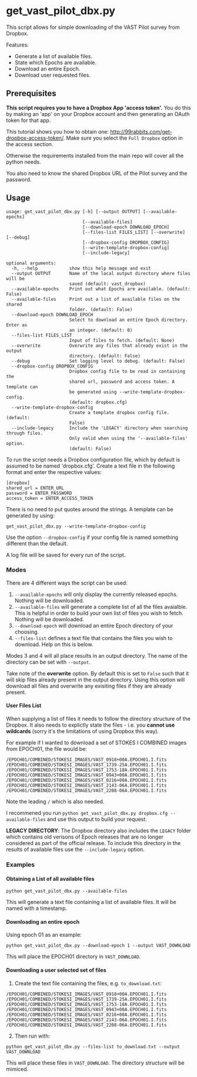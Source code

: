 # get\_vast\_pilot\_dbx.py

This script allows for simple downloading of the VAST Pilot survey from Dropbox.

Features:
* Generate a list of available files.
* State which Epochs are available.
* Download an entire Epoch.
* Download user requested files.

## Prerequisites

**This script requires you to have a Dropbox App 'access token'.** You do this by making an 'app' on your Dropbox account and then generating an OAuth token for that app.

This tutorial shows you how to obtain one: http://99rabbits.com/get-dropbox-access-token/. Make sure you select the `Full Dropbox` option in the access section.

Otherwise the requirements installed from the main repo will cover all the python needs.

You also need to know the shared Dropbox URL of the Pilot survey and the password.

## Usage
```
usage: get_vast_pilot_dbx.py [-h] [--output OUTPUT] [--available-epochs]
                             [--available-files]
                             [--download-epoch DOWNLOAD_EPOCH]
                             [--files-list FILES_LIST] [--overwrite] [--debug]
                             [--dropbox-config DROPBOX_CONFIG]
                             [--write-template-dropbox-config]
                             [--include-legacy]

optional arguments:
  -h, --help            show this help message and exit
  --output OUTPUT       Name of the local output directory where files will be
                        saved (default: vast_dropbox)
  --available-epochs    Print out what Epochs are available. (default: False)
  --available-files     Print out a list of available files on the shared
                        folder. (default: False)
  --download-epoch DOWNLOAD_EPOCH
                        Select to download an entire Epoch directory. Enter as
                        an integer. (default: 0)
  --files-list FILES_LIST
                        Input of files to fetch. (default: None)
  --overwrite           Overwrite any files that already exist in the output
                        directory. (default: False)
  --debug               Set logging level to debug. (default: False)
  --dropbox-config DROPBOX_CONFIG
                        Dropbox config file to be read in containing the
                        shared url, password and access token. A template can
                        be generated using --write-template-dropbox-config.
                        (default: dropbox.cfg)
  --write-template-dropbox-config
                        Create a template dropbox config file. (default:
                        False)
  --include-legacy      Include the 'LEGACY' directory when searching through files.
                        Only valid when using the '--available-files' option.
                        (default: False)

```

To run the script needs a Dropbox configuration file, which by default is assumed to be named 'dropbox.cfg'. Create a text file in the following format and enter the respective values:
```
[dropbox]
shared_url = ENTER_URL
password = ENTER_PASSWORD
access_token = ENTER_ACCESS_TOKEN
```
There is no need to put quotes around the strings. A template can be generated by using:
```
get_vast_pilot_dbx.py --write-template-dropbox-config
```
Use the option `--dropbox-config` if your config file is named something different than the default.

A log file will be saved for every run of the script.

### Modes

There are 4 different ways the script can be used:

1. `--available-epochs` will only display the currently released epochs. Nothing will be downloaded.
2. `--available-files` will generate a complete list of all the files avaialble. This is helpful in order to build your own list of files you wish to fetch. Nothing will be downloaded.
3. `--download-epoch` will download an entire Epoch directory of your choosing.
4. `--files-list` defines a text file that contains the files you wish to download. Help on this is below.

Modes 3 and 4 will all place results in an output directory. The name of the directory can be set with `--output`.

Take note of the **overwrite** option. By default this is set to `False` such that it will skip files already present in the output directory. Using this option will download all files and overwrite any exisiting files if they are already present.

#### User Files List
When supplying a list of files it needs to follow the directory structure of the Dropbox. It also needs to explictly state the files - i.e. you **cannot use wildcards** (sorry it's the limitations of using Dropbox this way).

For example if I wanted to download a set of STOKES I COMBINED images from EPOCH01, the file would be:
```
/EPOCH01/COMBINED/STOKESI_IMAGES/VAST_0918+00A.EPOCH01.I.fits
/EPOCH01/COMBINED/STOKESI_IMAGES/VAST_1739-25A.EPOCH01.I.fits
/EPOCH01/COMBINED/STOKESI_IMAGES/VAST_1753-18A.EPOCH01.I.fits
/EPOCH01/COMBINED/STOKESI_IMAGES/VAST_0943+00A.EPOCH01.I.fits
/EPOCH01/COMBINED/STOKESI_IMAGES/VAST_0216+00A.EPOCH01.I.fits
/EPOCH01/COMBINED/STOKESI_IMAGES/VAST_2143-06A.EPOCH01.I.fits
/EPOCH01/COMBINED/STOKESI_IMAGES/VAST_2208-06A.EPOCH01.I.fits

```
Note the leading `/` which is also needed.

I recommened you run `python get_vast_pilot_dbx.py dropbox.cfg --available-files` and use this output to build your request.

**LEGACY DIRECTORY**: The Dropbox directory also includes the `LEGACY` folder which contains old verisons of Epoch releases that are no longer considered as part of the official release. To include this directory in the results of available files use the `--include-legacy` option.

### Examples

#### Obtaining a List of all available files
```
python get_vast_pilot_dbx.py --available-files
```
This will generate a text file containing a list of available files. It will be named with a timestamp.

#### Downloading an entire epoch
Using epoch 01 as an example:
```
python get_vast_pilot_dbx.py --download-epoch 1 --output VAST_DOWNLOAD
```
This will place the EPOCH01 directory in `VAST_DOWNLOAD`.

#### Downloading a user selected set of files

1. Create the text file containing the files, e.g. `to_download.txt`:
```
/EPOCH01/COMBINED/STOKESI_IMAGES/VAST_0918+00A.EPOCH01.I.fits
/EPOCH01/COMBINED/STOKESI_IMAGES/VAST_1739-25A.EPOCH01.I.fits
/EPOCH01/COMBINED/STOKESI_IMAGES/VAST_1753-18A.EPOCH01.I.fits
/EPOCH01/COMBINED/STOKESI_IMAGES/VAST_0943+00A.EPOCH01.I.fits
/EPOCH01/COMBINED/STOKESI_IMAGES/VAST_0216+00A.EPOCH01.I.fits
/EPOCH01/COMBINED/STOKESI_IMAGES/VAST_2143-06A.EPOCH01.I.fits
/EPOCH01/COMBINED/STOKESI_IMAGES/VAST_2208-06A.EPOCH01.I.fits

```
2. Then run with:
```
python get_vast_pilot_dbx.py --files-list to_download.txt --output VAST_DOWNLOAD
```
This will place these files in `VAST_DOWNLOAD`. The directory structure will be mimiced.


